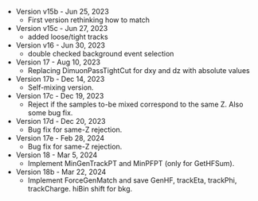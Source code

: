 

* Version v15b - Jun 25, 2023
   * First version rethinking how to match
* Version v15c - Jun 27, 2023
   * added loose/tight tracks
* Version v16 - Jun 30, 2023
   * double checked background event selection
* Version 17 - Aug 10, 2023
   * Replacing DimuonPassTightCut for dxy and dz with absolute values
* Version 17b - Dec 14, 2023
   * Self-mixing version.
* Version 17c - Dec 19, 2023
   * Reject if the samples to-be mixed correspond to the same Z. Also some bug fix.
* Version 17d - Dec 20, 2023
   * Bug fix for same-Z rejection.
* Version 17e - Feb 28, 2024
   * Bug fix for same-Z rejection.
* Version 18 - Mar 5, 2024 
   * Implement MinGenTrackPT and MinPFPT (only for GetHFSum).
* Version 18b - Mar 22, 2024 
   * Implement ForceGenMatch and save GenHF, trackEta, trackPhi, trackCharge. hiBin shift for bkg.
